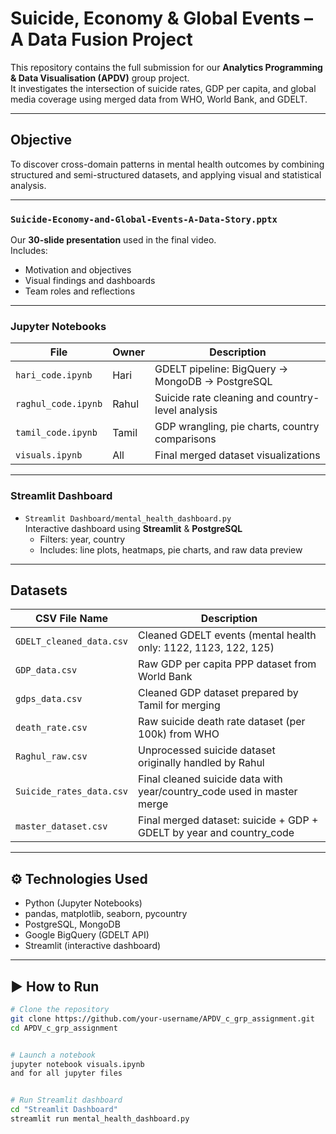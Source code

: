 # Suicide, Economy & Global Events – A Data Fusion Project

This repository contains the full submission for our **Analytics Programming & Data Visualisation (APDV)** group project.  
It investigates the intersection of suicide rates, GDP per capita, and global media coverage using merged data from WHO, World Bank, and GDELT.

---

## Objective

To discover cross-domain patterns in mental health outcomes by combining structured and semi-structured datasets, and applying visual and statistical analysis.



---

###  `Suicide-Economy-and-Global-Events-A-Data-Story.pptx`  
Our **30-slide presentation** used in the final video.  
Includes:
- Motivation and objectives
- Visual findings and dashboards
- Team roles and reflections

---

###  Jupyter Notebooks

| File                | Owner  | Description                                        |
|--------------------|--------|----------------------------------------------------|
| `hari_code.ipynb`    | Hari   | GDELT pipeline: BigQuery → MongoDB → PostgreSQL    |
| `raghul_code.ipynb`  | Rahul  | Suicide rate cleaning and country-level analysis   |
| `tamil_code.ipynb`   | Tamil  | GDP wrangling, pie charts, country comparisons     |
| `visuals.ipynb`      | All    | Final merged dataset visualizations                |

---

###  Streamlit Dashboard

- `Streamlit Dashboard/mental_health_dashboard.py`  
  Interactive dashboard using **Streamlit** & **PostgreSQL**
  - Filters: year, country
  - Includes: line plots, heatmaps, pie charts, and raw data preview

---

## Datasets

| CSV File Name               | Description                                                                 |
|----------------------------|-----------------------------------------------------------------------------|
| `GDELT_cleaned_data.csv`    | Cleaned GDELT events (mental health only: 1122, 1123, 122, 125)             |
| `GDP_data.csv`              | Raw GDP per capita PPP dataset from World Bank                             |
| `gdps_data.csv`             | Cleaned GDP dataset prepared by Tamil for merging                          |
| `death_rate.csv`            | Raw suicide death rate dataset (per 100k) from WHO                         |
| `Raghul_raw.csv`            | Unprocessed suicide dataset originally handled by Rahul                    |
| `Suicide_rates_data.csv`    | Final cleaned suicide data with year/country_code used in master merge     |
| `master_dataset.csv`        | Final merged dataset: suicide + GDP + GDELT by year and country_code       |

---



## ⚙️ Technologies Used

- Python (Jupyter Notebooks)
- pandas, matplotlib, seaborn, pycountry
- PostgreSQL, MongoDB
- Google BigQuery (GDELT API)
- Streamlit (interactive dashboard)

---

## ▶️ How to Run

```bash
# Clone the repository
git clone https://github.com/your-username/APDV_c_grp_assignment.git
cd APDV_c_grp_assignment


# Launch a notebook
jupyter notebook visuals.ipynb 
and for all jupyter files 


# Run Streamlit dashboard
cd "Streamlit Dashboard"
streamlit run mental_health_dashboard.py
